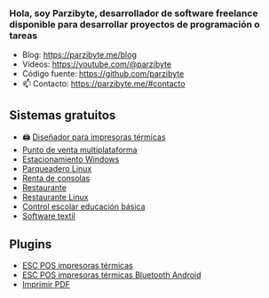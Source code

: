 ### Hola, soy Parzibyte, desarrollador de software freelance disponible para desarrollar proyectos de programación o tareas
- Blog: https://parzibyte.me/blog
- Vídeos: https://youtube.com/@parzibyte
- Código fuente: https://github.com/parzibyte
- 📫 Contacto: https://parzibyte.me/#contacto

## Sistemas gratuitos
- 🖨️ [Diseñador para impresoras térmicas](https://parzibyte.me/apps/ticket-designer/#/first-steps)
- [Punto de venta multiplataforma](https://parzibyte.me/apps/pos/#/login)
- [Estacionamiento Windows](https://parzibyte.me/blog/2021/05/11/sistema-estacionamientos-gratuito-open-source/)
- [Parqueadero Linux](https://parzibyte.me/blog/2023/08/03/sistema-gratuito-estacionamiento-linux/)
- [Renta de consolas](https://parzibyte.me/blog/2021/11/08/sistema-gratuito-renta-consolas-videojuegos/)
- [Restaurante](https://parzibyte.me/blog/2023/04/18/sistema-gratuito-restaurantes/)
- [Restaurante Linux](https://parzibyte.me/blog/2023/08/04/sistema-restaurantes-gratuito-linux/)
- [Control escolar educación básica](https://parzibyte.me/blog/2021/03/31/software-control-asistencia-tareas-escolares-gratuito/)
- [Software textil](https://parzibyte.me/blog/2023/08/24/sistema-gratuito-textil-gestion-maquiladora/)

## Plugins
- [ESC POS impresoras térmicas](https://parzibyte.me/blog/2022/09/30/plugin-impresoras-termicas-version-3/)
- [ESC POS impresoras térmicas Bluetooth Android](https://parzibyte.me/blog/2022/11/01/plugin-gratuito-impresoras-termicas-bluetooth-android/)
- [Imprimir PDF](https://parzibyte.me/blog/2020/12/07/plugin-imprimir-pdf-manera-silenciosa-javascript/)
